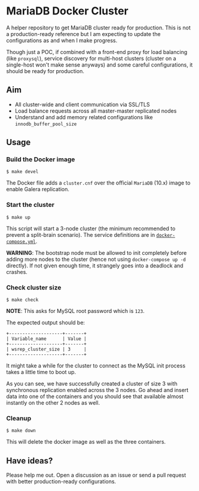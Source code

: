 # MariaDB Docker Cluster

A helper repository to get MariaDB cluster ready for production. This is not
a production-ready reference but I am expecting to update the configurations
as and when I make progress.

Though just a POC, if combined with a front-end proxy for load balancing (like `proxysql`),
service discovery for multi-host clusters (cluster on a single-host won't
make sense anyways) and some careful configurations, it should be ready for
production.

## Aim

* All cluster-wide and client communication via SSL/TLS
* Load balance requests across all master-master replicated nodes
* Understand and add memory related configurations like `innodb_buffer_pool_size`

## Usage

### Build the Docker image

```
$ make devel
```

The Docker file adds a `cluster.cnf` over the official `MariaDB` (10.x) image
to enable Galera replication.

### Start the cluster

```
$ make up
```

This script will start a 3-node cluster (the minimum recommended to prevent a
split-brain scenario). The service definitions are in [`docker-compose.yml`](./docker-compose.yml).

**WARNING**: The bootstrap node must be allowed to init completely before
adding more nodes to the cluster (hence not using `docker-compose up -d` directly).
If not given enough time, it strangely goes into a deadlock and crashes.

### Check cluster size

```
$ make check
```

**NOTE**: This asks for MySQL root password which is `123`.

The expected output should be:
```
+--------------------+-------+
| Variable_name      | Value |
+--------------------+-------+
| wsrep_cluster_size | 3     |
+--------------------+-------+
```

It might take a while for the cluster to connect as the MySQL init process takes
a little time to boot up.

As you can see, we have successfully created a cluster of size 3 with synchronous
replication enabled across the 3 nodes. Go ahead and insert data into one of the
containers and you should see that available almost instantly on the other 2 nodes
as well.

### Cleanup

```
$ make down
```

This will delete the docker image as well as the three containers.

## Have ideas?

Please help me out. Open a discussion as an issue or send a pull request with
better production-ready configurations.
